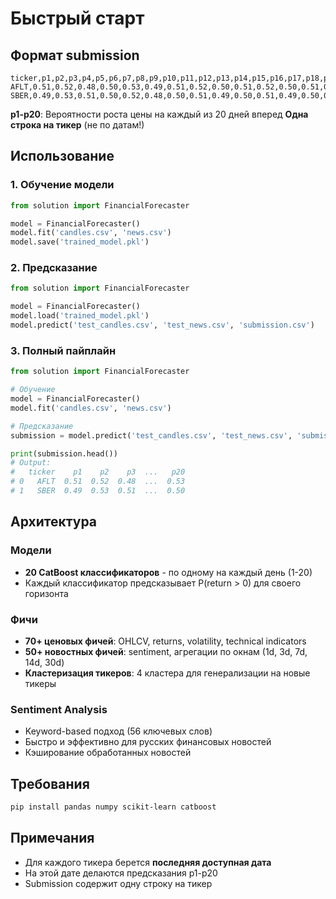 # Быстрый старт

## Формат submission
```csv
ticker,p1,p2,p3,p4,p5,p6,p7,p8,p9,p10,p11,p12,p13,p14,p15,p16,p17,p18,p19,p20
AFLT,0.51,0.52,0.48,0.50,0.53,0.49,0.51,0.52,0.50,0.51,0.52,0.50,0.51,0.49,0.50,0.51,0.52,0.48,0.50,0.53
SBER,0.49,0.53,0.51,0.50,0.52,0.48,0.50,0.51,0.49,0.50,0.51,0.49,0.50,0.52,0.51,0.50,0.49,0.53,0.51,0.50
```

**p1-p20**: Вероятности роста цены на каждый из 20 дней вперед
**Одна строка на тикер** (не по датам!)

## Использование

### 1. Обучение модели
```python
from solution import FinancialForecaster

model = FinancialForecaster()
model.fit('candles.csv', 'news.csv')
model.save('trained_model.pkl')
```

### 2. Предсказание
```python
from solution import FinancialForecaster

model = FinancialForecaster()
model.load('trained_model.pkl')
model.predict('test_candles.csv', 'test_news.csv', 'submission.csv')
```

### 3. Полный пайплайн
```python
from solution import FinancialForecaster

# Обучение
model = FinancialForecaster()
model.fit('candles.csv', 'news.csv')

# Предсказание
submission = model.predict('test_candles.csv', 'test_news.csv', 'submission.csv')

print(submission.head())
# Output:
#   ticker    p1    p2    p3  ...   p20
# 0   AFLT  0.51  0.52  0.48  ...  0.53
# 1   SBER  0.49  0.53  0.51  ...  0.50
```

## Архитектура

### Модели
- **20 CatBoost классификаторов** - по одному на каждый день (1-20)
- Каждый классификатор предсказывает P(return > 0) для своего горизонта

### Фичи
- **70+ ценовых фичей**: OHLCV, returns, volatility, technical indicators
- **50+ новостных фичей**: sentiment, агрегации по окнам (1d, 3d, 7d, 14d, 30d)
- **Кластеризация тикеров**: 4 кластера для генерализации на новые тикеры

### Sentiment Analysis
- Keyword-based подход (56 ключевых слов)
- Быстро и эффективно для русских финансовых новостей
- Кэширование обработанных новостей

## Требования
```bash
pip install pandas numpy scikit-learn catboost
```

## Примечания
- Для каждого тикера берется **последняя доступная дата**
- На этой дате делаются предсказания p1-p20
- Submission содержит одну строку на тикер
